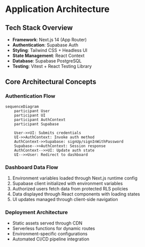 # Application Architecture

## Tech Stack Overview

- **Framework**: Next.js 14 (App Router)
- **Authentication**: Supabase Auth
- **Styling**: Tailwind CSS + Headless UI
- **State Management**: React Context
- **Database**: Supabase PostgreSQL
- **Testing**: Vitest + React Testing Library

## Core Architectural Concepts

### Authentication Flow
```mermaid
sequenceDiagram
    participant User
    participant UI
    participant AuthContext
    participant Supabase

    User->>UI: Submits credentials
    UI->>AuthContext: Invoke auth method
    AuthContext->>Supabase: signUp/signInWithPassword
    Supabase-->>AuthContext: Session response
    AuthContext-->>UI: Update auth state
    UI-->>User: Redirect to dashboard
```

### Dashboard Data Flow
1. Environment variables loaded through Next.js runtime config
2. Supabase client initialized with environment variables
3. Authorized users fetch data from protected RLS policies
4. Data displayed through React components with loading states
5. UI updates managed through client-side navigation

### Deployment Architecture
- Static assets served through CDN
- Serverless functions for dynamic routes
- Environment-specific configurations
- Automated CI/CD pipeline integration 